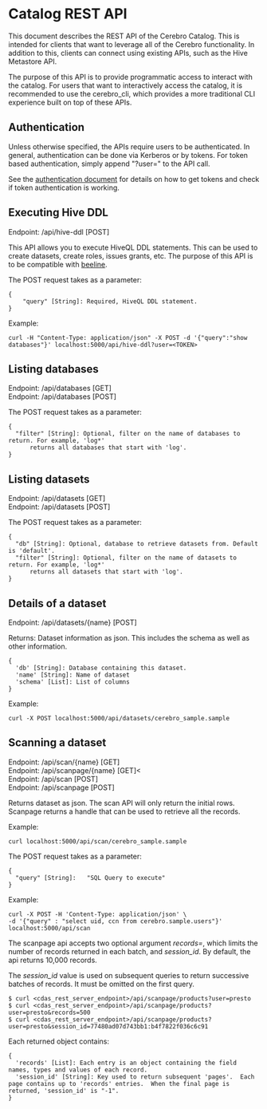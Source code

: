 # Catalog REST API
This document describes the REST API of the Cerebro Catalog. This is intended for
clients that want to leverage all of the Cerebro functionality. In addition to this,
clients can connect using existing APIs, such as the Hive Metastore API.

The purpose of this API is to provide programmatic access to interact with the catalog.
For users that want to interactively access the catalog, it is recommended to use the
cerebro_cli, which provides a more traditional CLI experience built on top of these APIs.

## Authentication
Unless otherwise specified, the APIs require users to be authenticated. In general,
authentication can be done via Kerberos or by tokens. For token based authentication,
simply append "?user=<TOKEN>" to the API call.

See the [authentication document](https://github.com/cerebro-data/external-docs/blob/master/Authentication.md)
for details on how to get tokens and check if token authentication is working.

## Executing Hive DDL
Endpoint: /api/hive-ddl [POST]

This API allows you to execute HiveQL DDL statements. This can be used to create datasets,
create roles, issues grants, etc. The purpose of this API is to be compatible with
[beeline](https://cwiki.apache.org/confluence/display/Hive/LanguageManual+DDL).

The POST request takes as a parameter:
```
{
    "query" [String]: Required, HiveQL DDL statement.
}
```

Example:
```
curl -H "Content-Type: application/json" -X POST -d '{"query":"show databases"}' localhost:5000/api/hive-ddl?user=<TOKEN>
```

## Listing databases
Endpoint: /api/databases [GET]<br>
Endpoint: /api/databases [POST]

The POST request takes as a parameter:
```
{
  "filter" [String]: Optional, filter on the name of databases to return. For example, 'log*'
      returns all databases that start with 'log'.
}
```

## Listing datasets
Endpoint: /api/datasets [GET]<br>
Endpoint: /api/datasets [POST]

The POST request takes as a parameter:
```
{
  "db" [String]: Optional, database to retrieve datasets from. Default is 'default'.
  "filter" [String]: Optional, filter on the name of datasets to return. For example, 'log*'
      returns all datasets that start with 'log'.
}
```

## Details of a dataset
Endpoint: /api/datasets/{name} [POST]

Returns: Dataset information as json. This includes the schema as well as other information.
```
{
  'db' [String]: Database containing this dataset.
  'name' [String]: Name of dataset
  'schema' [List]: List of columns
}
```

Example:
```
curl -X POST localhost:5000/api/datasets/cerebro_sample.sample
```

## Scanning a dataset
Endpoint: /api/scan/{name} [GET] <br>
Endpoint: /api/scanpage/{name} [GET]< <br>
Endpoint: /api/scan [POST] <br>
Endpoint: /api/scanpage [POST]

Returns dataset as json. The scan API will only return the initial rows. Scanpage returns
a handle that can be used to retrieve all the records.

Example:
```
curl localhost:5000/api/scan/cerebro_sample.sample
```

The POST request takes as a parameter:
```
{
  "query" [String]:   "SQL Query to execute"
}
```

Example:
```
curl -X POST -H 'Content-Type: application/json' \
-d '{"query" : "select uid, ccn from cerebro.sample.users"}' localhost:5000/api/scan
```

The scanpage api accepts two optional argument _records=_, which limits the number of records
returned in each batch, and _session\_id_.  By default, the api returns 10,000 records.

The _session\_id_ value is used on subsequent queries to return successive batches of
records.  It must be omitted on the first query.
```
$ curl <cdas_rest_server_endpoint>/api/scanpage/products?user=presto
$ curl <cdas_rest_server_endpoint>/api/scanpage/products?user=presto&records=500
$ curl <cdas_rest_server_endpoint>/api/scanpage/products?user=presto&session_id=77480ad07d743bb1:b4f7822f036c6c91
```
Each returned object contains:
```
{
  'records' [List]: Each entry is an object containing the field names, types and values of each record.
  'session_id' [String]: Key used to return subsequent 'pages'.  Each page contains up to 'records' entries.  When the final page is returned, 'session_id' is "-1".
}
```

